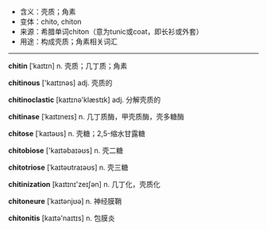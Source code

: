 - <span class="definition">含义：壳质；角素</span>
- <span class="definition">变体：chito, chiton</span>
- <span class="definition">来源：希腊单词chiton（意为tunic或coat，即长衫或外套）</span>
- <span class="definition">用途：构成壳质；角素相关词汇</span>

---

<span class="vocabulary">**chitin**</span> [ˈkaɪtɪn] n. 壳质；几丁质；角素

<span class="vocabulary">**chitinous**</span> ['kaɪtɪnəs] adj. 壳质的

<span class="vocabulary">**chitinoclastic**</span> [kaɪtɪnә'klæstɪk] adj. 分解壳质的

<span class="vocabulary">**chitinase**</span> [ˈkaɪtɪneɪs] n. 几丁质酶，甲壳质酶，壳多糖酶

<span class="vocabulary">**chitose**</span> [ˈkaɪtəʊs] n. 壳糖；2,5-缩水甘露糖

<span class="vocabulary">**chitobiose**</span> ['kaɪtəbaɪəʊs] n. 壳二糖

<span class="vocabulary">**chitotriose**</span> [ˈkaɪtəʊtraɪəʊs] n. 壳三糖

<span class="vocabulary">**chitinization**</span> [kaɪtɪnɪ'zeɪʃən] n. 几丁化，壳质化

<span class="vocabulary">**chitoneure**</span> [ˈkaɪtənjʊə] n. 神经膜鞘

<span class="vocabulary">**chitonitis**</span> [kaɪtə'naɪtɪs] n. 包膜炎


